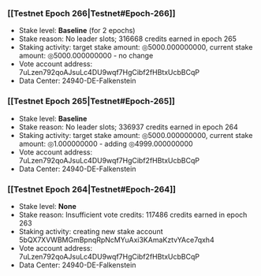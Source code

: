 ### [[Testnet Epoch 266|Testnet#Epoch-266]]
* Stake level: **Baseline** (for 2 epochs)
* Stake reason: No leader slots; 316668 credits earned in epoch 265
* Staking activity: target stake amount: ◎5000.000000000, current stake amount: ◎5000.000000000 - no change
* Vote account address: 7uLzen792qoAJsuLc4DU9wqf7HgCibf2fHBtxUcbBCqP
* Data Center: 24940-DE-Falkenstein
### [[Testnet Epoch 265|Testnet#Epoch-265]]
* Stake level: **Baseline**
* Stake reason: No leader slots; 336937 credits earned in epoch 264
* Staking activity: target stake amount: ◎5000.000000000, current stake amount: ◎1.000000000 - adding ◎4999.000000000
* Vote account address: 7uLzen792qoAJsuLc4DU9wqf7HgCibf2fHBtxUcbBCqP
* Data Center: 24940-DE-Falkenstein
### [[Testnet Epoch 264|Testnet#Epoch-264]]
* Stake level: **None**
* Stake reason: Insufficient vote credits: 117486 credits earned in epoch 263
* Staking activity: creating new stake account 5bQX7XVWBMGmBpnqRpNcMYuAxi3KAmaKztvYAce7qxh4
* Vote account address: 7uLzen792qoAJsuLc4DU9wqf7HgCibf2fHBtxUcbBCqP
* Data Center: 24940-DE-Falkenstein